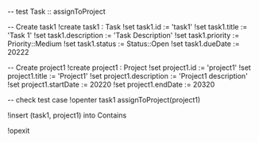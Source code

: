 -- test Task :: assignToProject

-- Create task1
!create task1 : Task
!set task1.id := 'task1'
!set task1.title := 'Task 1'
!set task1.description := 'Task Description'
!set task1.priority := Priority::Medium
!set task1.status := Status::Open
!set task1.dueDate := 20222

-- Create project1
!create project1 : Project
!set project1.id := 'project1'
!set project1.title := 'Project1'
!set project1.description := 'Project1 description'
!set project1.startDate := 20220
!set project1.endDate := 20320

-- check test case
!openter task1 assignToProject(project1)

!insert (task1, project1) into Contains

!opexit
